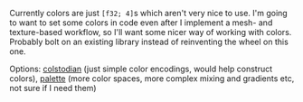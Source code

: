 Currently colors are just `[f32; 4]`s which aren't very nice to use. I'm going to
want to set some colors in code even after I implement a mesh- and
texture-based workflow, so I'll want some nicer way of working with colors.
Probably bolt on an existing library instead of reinventing the wheel on this
one.

Options:
[colstodian](https://fu5ha.github.io/colstodian/colstodian/) (just simple color encodings, would help construct colors),
[palette](https://github.com/Ogeon/palette/) (more color spaces, more complex mixing and gradients etc,
not sure if I need them)
